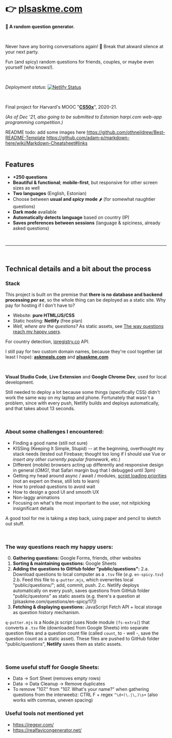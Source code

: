 # 👉 [plsaskme.com]

**💬 A random question generator.** 

<br>

Never have any boring conversations again! 🎉 Break that akward silence at your next party.

Fun (and spicy) random questions for friends, couples, or maybe even yourself (who knows!).

<br>

*Deployment status:*
[![Netlify Status](https://api.netlify.com/api/v1/badges/9c1ee742-e7f5-45a9-b093-d2defe49339c/deploy-status)](https://app.netlify.com/sites/conversee/deploys)

<br>

Final project for Harvard's MOOC "__[CS50x]__", 2020-21.

*(As of Dec '21, also going to be submitted to Estonian harpi.com web-app programming competition.)*


README todo: add some images here
https://github.com/othneildrew/Best-README-Template
https://github.com/adam-p/markdown-here/wiki/Markdown-Cheatsheet#links
<br>
<br>
## Features
- **+250 questions**
- **Beautiful & functional**; **mobile-first**, but responsive for other screen sizes as well
- **Two languages** (English, Estonian)
- Choose between **usual and *spicy* mode** 🌶 (for somewhat naughtier questions)
- **Dark mode** available
- **Automatically detects language** based on country (IP)
- **Saves preferences between sessions** (language & spiciness, already asked questions)
<br>
<hr>
<br>

## Technical details and a bit about the process

### Stack
This project is built on the premise that __there is no database and backend processing *per se*__, so the whole thing can be deployed as a static site. Why pay for hosting if I don't have to?

- Website: **pure HTML/JS/CSS**
- Static hosting: **Netlify** (free plan)
- *Well, where are the questions?* As static assets, see [The way questions reach my happy users](#the-way-questions-reach-my-happy-users).


For country detection, [ipregistry.co] API.

I still pay for two custom domain names, because they're cool together (at least I hope): __[askmepls.com]__ and __[plsaskme.com]__

<br>

__Visual Studio Code__, __Live Extension__ and __Google Chrome Dev__,  used for local development. 

Still needed to deploy a lot because some things (specifically CSS) didn't work the same way on my laptop and phone. Fortunately that wasn't a problem, since with every push, Netlify builds and deploys automatically, and that takes about 13 seconds.

<br>

### About some challenges I encountered:
- Finding a good name (still not sure)
- KISSing (Keeping It Simple, Stupid) -- at the beginning, overthought my stack needs (tested out Firebase; thought too long if I should use Vue or *insert any other currently popular framework*, etc.)
- Different (mobile) browsers acting up differently and responsive design in general (*OMG!*, that Safari margin bug that I debugged until 3pm)
- Getting my head around async / await / modules, [script loading priorities](https://addyosmani.com/blog/script-priorities/) (not an expert on these, still lots to learn)
- How to preload questions to avoid wait
- How to design a good UI and smooth UX
- Non-laggy animations
- Focusing on what's the most important to the user, not nitpicking insignificant details

A good tool for me is taking a step back, using paper and pencil to sketch out stuff.

<br>

### The way questions reach my happy users:
0. **Gathering questions:** Google Forms, friends, other websites
1. **Sorting & maintaining questions:** Google Sheets
2. **Adding the questions to GitHub folder "public/questions":**
    2.a. Download questions to local computer as a `.tsv` file (*e.g.* `en-spicy.tsv`)
    2.b. Feed this file to `q-putter.mjs`, which overwrites local "public/questions/"; add, commit, push.
    2.c. Netlify deploys automatically on every push, saves questions from GitHub folder "public/questons" as static assets
        (e.g. there's a question at [plsaskme.com/questions/en-spicy/17])
3. **Fetching & displaying questions:** JavaScript Fetch API + local storage as question history mechanism.

`q-putter.mjs` is a Node.js script (uses Node module `[fs-extra]`) that converts a `.tsv` file (downloaded from Google Sheets) into separate question files and a question count file (called `count`, to - well -, save the question count as a static asset). These files are pushed to GitHub folder "public/questions", **Netlify** saves them as static assets.

<br>

### Some useful stuff for Google Sheets:
- Data -> Sort Sheet (removes empty rows)
- Data -> Data Cleanup -> Remove duplicates
- To remove "107." from "107. What's your name?" when gathering questions from the interweebz: 
    CTRL F + regex `^\d+(\.|\,)\s+` (also works with commas, uneven spacing)

### Useful tools not mentioned yet
- https://regexr.com/
- https://realfavicongenerator.net/
    
[plsaskme.com]: <https://plsaskme.com>
[askmepls.com]: <https://askmepls.com>
[CS50x]: <https://cs50.harvard.edu/x/2021>
[fs-extra]: <https://www.npmjs.com/package/fs-extra>
[ipregistry.co]: <https://ipregistry.co>
